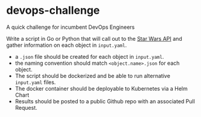 # devops-challenge
A quick challenge for incumbent DevOps Engineers

Write a script in Go or Python that will call out to the [Star Wars API](https://swapi.co/) and gather information on each object in `input.yaml`.

- a `.json` file should be created for each object in `input.yaml`.
- the naming convention should match `<object.name>.json` for each object.
- The script should be dockerized and be able to run alternative `input.yaml` files.
- The docker container should be deployable to Kubernetes via a Helm Chart
- Results should be posted to a public Github repo with an associated Pull Request.
